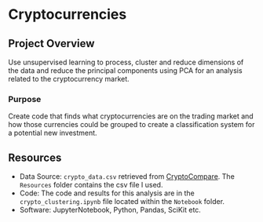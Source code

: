 # Cryptocurrencies

## Project Overview
Use unsupervised learning to process, cluster and reduce dimensions of the data and reduce the principal components using PCA for an analysis related to the cryptocurrency market.
### Purpose
Create code that finds what cryptocurrencies are on the trading market and how those currencies could be grouped to create a classification system for a potential new investment.
## Resources
- Data Source: `crypto_data.csv` retrieved from [CryptoCompare](https://min-api.cryptocompare.com/data/all/coinlist). The `Resources` folder contains the csv file I used.
- Code: The code and results for this analysis are in the `crypto_clustering.ipynb` file located within the `Notebook` folder. 
- Software: JupyterNotebook, Python, Pandas, SciKit etc.